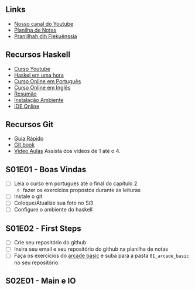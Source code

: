 ## Links
- [Nosso canal do Youtube]()
- [Planilha de Notas](https://docs.google.com/spreadsheets/d/1URqG0dHZ_Ro7Ll0PDm1S8yELZa6GYEod3EJsi1HwDMs/edit?usp=sharing)
- [Pranillhah dih Flekuênssia](https://docs.google.com/spreadsheets/d/13a_5b-T8Hc7lJeIGCFt-8gMyotS5BaIuG0mzNIyLU2c/edit#gid=0)


## Recursos Haskell
- [Curso Youtube](https://www.youtube.com/watch?v=L_GvP5XTJj4&list=PL8eBmR3QtPL3pDzQpwPYfWQ4NEPGu6j7z)
- [Haskel em uma hora](https://www.youtube.com/watch?v=02_H3LjqMr8)
- [Curso Online em Português](http://haskell.tailorfontela.com.br/chapters)
- [Curso Online em Inglês](http://learnyouahaskell.com/chapters)
- [Resumão](https://learnxinyminutes.com/docs/haskell/)
- [Instalação Ambiente](s01e01_install/install.md)
- [IDE Online](http://tryhaskell.org/)

## Recursos Git
- [Guia Rápido](https://rogerdudler.github.io/git-guide/index.pt_BR.html)
- [Git book](https://pt.wikiversity.org/wiki/Git_B%C3%A1sico)
- [Vídeo Aulas]("https://www.youtube.com/playlist?list=PLInBAd9OZCzzHBJjLFZzRl6DgUmOeG3H0") Assista dos vídeos de 1 até o 4.

## S01E01 - Boas Vindas
- [ ] Leia o curso em portugues até o final do capítulo 2
    - fazer os exercícios propostos durante as leituras
- [ ] Instale o git
- [ ] Coloque/Atualize sua foto no Si3
- [ ] Configure o ambiente do haskell

## S01E02 - First Steps
- [ ] Crie seu repositório do github
- [ ] Insira seu email e seu repositório do github na planilha de notas
- [ ] Faça os exercícios do [arcade basic](https://github.com/senapk/funcional_arcade#basic) e suba para a pasta `01_arcade_basic` no seu repositório.

## S02E01 - Main e IO




